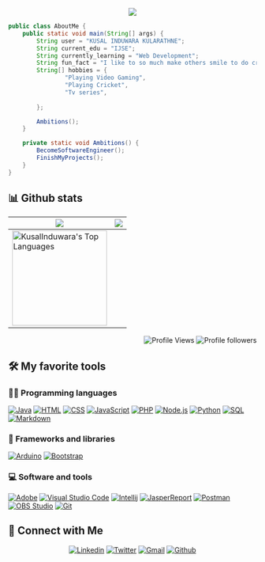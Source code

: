 <p align="center">
  <img src="https://readme-typing-svg.herokuapp.com?color=%2364F74E&center=true&vCenter=true&width=440&height=45&lines=Hi%2C+I'm+KUSAL+INDUWARA+KULARATHNE;Software+Engineer+Student;And+an+Open+Source+Supporter">
</p>

```java
public class AboutMe {
    public static void main(String[] args) {
        String user = "KUSAL INDUWARA KULARATHNE";
        String current_edu = "IJSE";
        String currently_learning = "Web Development";
        String fun_fact = "I like to so much make others smile to do crazy things";
        String[] hobbies = {
                "Playing Video Gaming",
                "Playing Cricket",
                "Tv series",
                
        };

        Ambitions();
    }

    private static void Ambitions() {
        BecomeSoftwareEngineer();
        FinishMyProjects();
    }
}
```
## 📊 Github stats

<img src="https://github-readme-stats.vercel.app/api?username=RONINNNN&&show_icons=true&count_private=true&theme=blue-green&hide_border=true">|<img src="https://github-readme-streak-stats.herokuapp.com?user=RONINNNN&theme=github-dark&hide_border=true&date_format=%5BY%20%5DM%20j&background=081F8D15"/>
|---|---|
<img alt="KusalInduwara's Top Languages" src="https://github-readme-stats.vercel.app/api/top-langs/?username=RONINNNN&langs_count=8&layout=compact&theme=react&hide_border=true&bg_color=1F222E&title_color=F85D7F&icon_color=F8D866&hide=Jupyter%20Notebook" height="192px"/>|

<p align="Right">
  <img alt="Profile Views" src="https://komarev.com/ghpvc/?username=RONINNNN&color=brightgreen">
  <img alt="Profile followers" src="https://img.shields.io/github/followers/RONINNNN">
</p>

## 🛠️ My favorite tools

### 👨‍💻 Programming languages
<p>
  <a href="https://github.com/search?q=user%RONINNNN+language%3Ajava"><img alt="Java" src="https://img.shields.io/badge/Java-007396.svg?logo=java&logoColor=white"></a>
  <a href="https://github.com/search?q=user%RONINNNN+language%3Ahtml"><img alt="HTML" src="https://img.shields.io/badge/HTML-E34F26.svg?logo=html5&logoColor=white"></a>
  <a href="https://github.com/search?q=user%RONINNNN+language%3Acss"><img alt="CSS" src="https://img.shields.io/badge/CSS-1572B6.svg?logo=css3&logoColor=white"></a>
  <a href="https://github.com/search?q=user%RONINNNNRONINNNN+language%3Ajavascript"><img alt="JavaScript" src="https://img.shields.io/badge/JavaScript-F7DF1E.svg?logo=javascript&logoColor=black"></a>
  <a href="https://github.com/search?q=user%RONINNNN+language%3Aphp"><img alt="PHP" src="https://img.shields.io/badge/PHP-777BB4.svg?logo=php&logoColor=white"></a>
  <a href="https://github.com/search?q=user%RONINNNN+language%3Ajavascript"><img alt="Node.js" src="https://img.shields.io/badge/Node.js-43853D.svg?logo=node.js&logoColor=white"></a>
  <a href="https://github.com/search?q=user%3AHelithaSri+language%3Apython"><img alt="Python" src="https://img.shields.io/badge/Python-14354C.svg?logo=python&logoColor=white"></a>
  <a href="https://github.com/search?q=user%RONINNNN+language%3Asql"><img alt="SQL" src="https://custom-icon-badges.herokuapp.com/badge/SQL-025E8C.svg?logo=database&logoColor=white"></a>
  <a href="https://github.com/search?q=user%RONINNNN+language%3Amarkdown"><img alt="Markdown" src="https://img.shields.io/badge/Markdown-000000.svg?logo=markdown&logoColor=white"></a>

</p>

### 🧰 Frameworks and libraries
<p>
  <a href="#"><img alt="Arduino" src=""></a>
  <a href="#"><img alt="Bootstrap" src=""></a>

</p>

### 💻 Software and tools
<p>
  <a href="#"><img alt="Adobe" src="https://img.shields.io/badge/Adobe-FF0000.svg?logo=adobe&logoColor=white"></a>
  <a href="#"><img alt="Visual Studio Code" src="https://img.shields.io/badge/Visual%20Studio%20Code-0078d7.svg?logo=visual-studio-code&logoColor=white"></a>
	<a href="#"><img alt="Intellij" src="https://img.shields.io/badge/IntelliJ&nbsp;IDEA-021B37.svg?logo=intellij-idea&logoColor=white"></a>
  <a href="#"><img alt="JasperReport" src="https://custom-icon-badges.herokuapp.com/badge/-Jasper%20Report-4A8CCA"></a>
  <a href="#"><img alt="Postman" src="https://img.shields.io/badge/Postman-FF6C37?logo=postman&logoColor=white"></a>
  <a href="#"><img alt="OBS Studio" src="https://img.shields.io/badge/-OBS%20Studio-302E31?logo=obs-studio&logoColor=white"></a>
  <a href="#"><img alt="Git" src="https://img.shields.io/badge/Git-F05033.svg?logo=git&logoColor=white"></a>

</p>

## 🔗 Connect with Me
<p align="center">
  <a href="https://www.linkedin.com/in/kusal-kularathne-ba074520a/"><img alt="Linkedin" title="Kusal Induwara Kularathne Linkedin" src="https://img.shields.io/badge/LinkedIn-0077B5?style=for-the-badge&logo=linkedin&logoColor=white"></a>
  <a href=""><img alt="Twitter" title="Kusal Induwara Kularathne Twitter" src="https://img.shields.io/badge/Twitter-1DA1F2?style=for-the-badge&logo=twitter&logoColor=white"></a>
  <a href="mailto:kusalkularathne2000@gmail.com"><img alt="Gmail" title="Kusal Induwara Kularathne Gmail" src="https://img.shields.io/badge/Gmail-D14836?style=for-the-badge&logo=gmail&logoColor=white"></a>
  <a href="https://github.com/RONINNNN"><img alt="Github" title="Kusal Induwara Kularathne Github" src="https://img.shields.io/badge/GitHub-320021?style=for-the-badge&logo=github&logoColor=white"></a>
</p>
<!---
- 👋 Hi, I’m @Kusal Induwara Kularathne
- 👀 I’m interested in ...
- 🌱 I’m currently learning ...
- 💞️ I’m looking to collaborate on ...
- 📫 How to reach me ...

Kusal Induwara Kularathne/Kusal Induwara Kularathne is a ✨ special ✨ repository because its `README.md` (this file) appears on your GitHub profile.
You can click the Preview link to take a look at your changes.
--->
